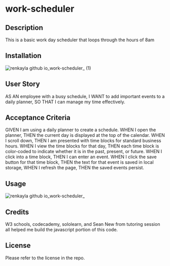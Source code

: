 # work-scheduler


## Description
This is a basic work  day scheduler that loops through the hours of 8am


## Installation

![renkayla github io_work-scheduler_ (1)](https://user-images.githubusercontent.com/116777951/228029889-af813013-82aa-401b-bf76-25c07146b917.png)

## User Story 

AS AN employee with a busy schedule,
I WANT to add important events to a daily planner,
SO THAT I can manage my time effectively.

## Acceptance Criteria

GIVEN I am using a daily planner to create a schedule.
WHEN I open the planner,
THEN the current day is displayed at the top of the calendar.
WHEN I scroll down,
THEN I am presented with time blocks for standard business hours.
WHEN I view the time blocks for that day,
THEN each time block is color-coded to indicate whether it is in the past, present, or future.
WHEN I click into a time block,
THEN I can enter an event.
WHEN I click the save button for that time block,
THEN the text for that event is saved in local storage,
WHEN I refresh the page,
THEN the saved events persist.

## Usage

![renkayla github io_work-scheduler_](https://user-images.githubusercontent.com/116777951/228028623-066fe55a-55a8-46fc-afdf-9977cd9919dc.png)

## Credits 

W3 schools, codecademy, sololearn, and Sean New from tutoring session all helped me build the javascript portion of this code.


## License 
 Please refer to the license in the repo.
